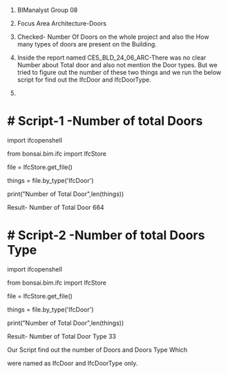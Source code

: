 1. BIManalyst Group 08 
2. Focus Area Architecture-Doors
3. Checked- Number Of Doors on the whole project and also the How many types of doors are present on the Building.

4. Inside the report named CES_BLD_24_06_ARC-There was no clear Number about Total door and also not mention the Door types.
   But we tried to figure out the number of these two things and we run the below script for find out the IfcDoor and IfcDoorType.
5. 
# # Script-1 -Number of total Doors

import ifcopenshell

from bonsai.bim.ifc import IfcStore

file = IfcStore.get_file()

things = file.by_type('IfcDoor')

print("Number of Total Door",len(things))

Result- Number of Total Door 664

# # Script-2 -Number of total Doors Type

import ifcopenshell

from bonsai.bim.ifc import IfcStore

file = IfcStore.get_file()

things = file.by_type('IfcDoor')

print("Number of Total Door",len(things)) 

Result- Number of Total Door Type 33

Our Script find out the number of Doors and Doors Type Which 

were named as IfcDoor and IfcDoorType only.